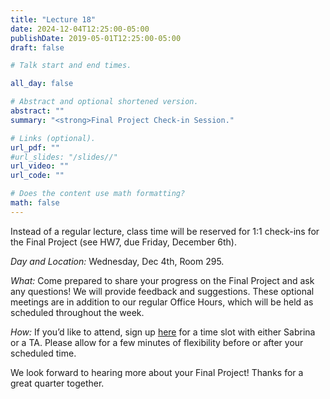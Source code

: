 ```yaml
---
title: "Lecture 18"
date: 2024-12-04T12:25:00-05:00
publishDate: 2019-05-01T12:25:00-05:00
draft: false

# Talk start and end times.

all_day: false

# Abstract and optional shortened version.
abstract: ""
summary: "<strong>Final Project Check-in Session."

# Links (optional).
url_pdf: ""
#url_slides: "/slides//"
url_video: ""
url_code: ""

# Does the content use math formatting?
math: false
---
```




Instead of a regular lecture, class time will be reserved for 1:1 check-ins for the Final Project (see HW7, due Friday, December 6th).

*Day and Location:* Wednesday, Dec 4th, Room 295. 

*What:* Come prepared to share your progress on the Final Project and ask any questions! We will provide feedback and suggestions. These optional meetings are in addition to our regular Office Hours, which will be held as scheduled throughout the week.

*How:* If you’d like to attend, sign up [here](https://docs.google.com/spreadsheets/d/1Zd61zadfSHJ1pHiqIuIiB2Eo3Oa_f_Yyvuk1JCtvFeU/edit?usp=sharing) for a time slot with either Sabrina or a TA. Please allow for a few minutes of flexibility before or after your scheduled time.

We look forward to hearing more about your Final Project! Thanks for a great quarter together.

<!--
## Overview

## Before class


## Readings


## Class materials
-->

